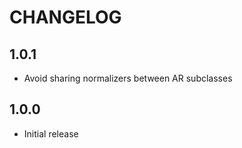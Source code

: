 # CHANGELOG

## 1.0.1
  * Avoid sharing normalizers between AR subclasses

## 1.0.0
  * Initial release
